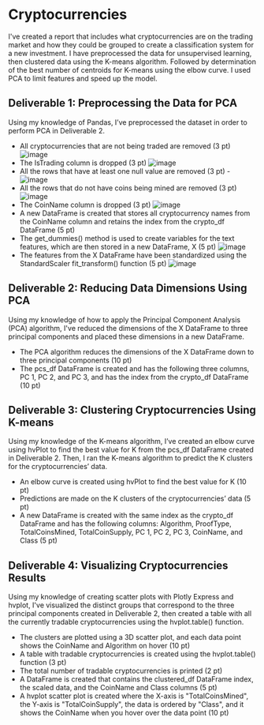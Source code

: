 # Cryptocurrencies
I've created a report that includes what cryptocurrencies are on the trading market and how they could be grouped to create a classification system for a new investment.  I have preprocessed the data for unsupervised learning, then clustered data using the K-means algorithm. Followed by determination of the best number of centroids for K-means using the elbow curve. I used PCA to limit features and speed up the model.

## Deliverable 1: Preprocessing the Data for PCA
Using my knowledge of Pandas, I’ve preprocessed the dataset in order to perform PCA in Deliverable 2.
- All cryptocurrencies that are not being traded are removed (3 pt)
![image](https://user-images.githubusercontent.com/96395120/164118072-5b07cc1b-333e-40ec-b1fa-e408fd4a6cda.png)
- The IsTrading column is dropped (3 pt)
![image](https://user-images.githubusercontent.com/96395120/164118160-a5281050-1e50-450b-b9c2-81d908d5edb2.png)
- All the rows that have at least one null value are removed (3 pt)
-![image](https://user-images.githubusercontent.com/96395120/164118248-faf8fc5d-ee12-42b2-8cb0-2069b3a11e67.png)
- All the rows that do not have coins being mined are removed (3 pt)
![image](https://user-images.githubusercontent.com/96395120/164118281-23bc2950-db99-4b79-9f67-810604304af3.png)
- The CoinName column is dropped (3 pt)
![image](https://user-images.githubusercontent.com/96395120/164118326-90a4dbba-f922-45c4-a1c7-e40340965b70.png)
- A new DataFrame is created that stores all cryptocurrency names from the CoinName column and retains the index from the crypto_df DataFrame (5 pt)
- The get_dummies() method is used to create variables for the text features, which are then stored in a new DataFrame, X (5 pt)
![image](https://user-images.githubusercontent.com/96395120/164118567-3a1ba2f4-21af-4d5c-a99f-fb4d9b3369b4.png)
- The features from the X DataFrame have been standardized using the StandardScaler fit_transform() function (5 pt)
![image](https://user-images.githubusercontent.com/96395120/164118658-28ba6f6e-2b79-40de-9dce-85df4295218f.png)

## Deliverable 2: Reducing Data Dimensions Using PCA
Using my knowledge of how to apply the Principal Component Analysis (PCA) algorithm, I've reduced the dimensions of the X DataFrame to three principal components and placed these dimensions in a new DataFrame.
- The PCA algorithm reduces the dimensions of the X DataFrame down to three principal components (10 pt)
- The pcs_df DataFrame is created and has the following three columns, PC 1, PC 2, and PC 3, and has the index from the crypto_df DataFrame (10 pt)

## Deliverable 3: Clustering Cryptocurrencies Using K-means
Using my knowledge of the K-means algorithm, I’ve created an elbow curve using hvPlot to find the best value for K from the pcs_df DataFrame created in Deliverable 2. Then, I ran the K-means algorithm to predict the K clusters for the cryptocurrencies’ data.
- An elbow curve is created using hvPlot to find the best value for K (10 pt)
- Predictions are made on the K clusters of the cryptocurrencies’ data (5 pt)
- A new DataFrame is created with the same index as the crypto_df DataFrame and has the following columns: Algorithm, ProofType, TotalCoinsMined, TotalCoinSupply, PC 1, PC 2, PC 3, CoinName, and Class (5 pt)

## Deliverable 4: Visualizing Cryptocurrencies Results
Using my knowledge of creating scatter plots with Plotly Express and hvplot, I've visualized the distinct groups that correspond to the three principal components created in Deliverable 2, then created a table with all the currently tradable cryptocurrencies using the hvplot.table() function.
- The clusters are plotted using a 3D scatter plot, and each data point shows the CoinName and Algorithm on hover (10 pt)
- A table with tradable cryptocurrencies is created using the hvplot.table() function (3 pt)
- The total number of tradable cryptocurrencies is printed (2 pt)
- A DataFrame is created that contains the clustered_df DataFrame index, the scaled data, and the CoinName and Class columns (5 pt)
- A hvplot scatter plot is created where the X-axis is "TotalCoinsMined", the Y-axis is "TotalCoinSupply", the data is ordered by "Class", and it shows the CoinName when you hover over the data point (10 pt)

